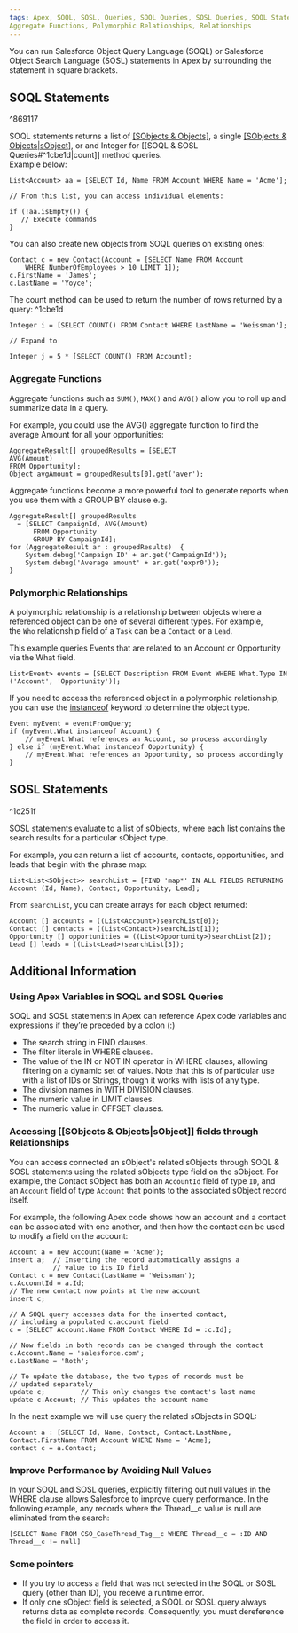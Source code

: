 ```yaml
---
tags: Apex, SOQL, SOSL, Queries, SOQL Queries, SOSL Queries, SOQL Statements,
Aggregate Functions, Polymorphic Relationships, Relationships
---
```


You can run Salesforce Object Query Language (SOQL) or Salesforce Object Search Language (SOSL) statements in Apex by surrounding the statement in square brackets. 

## SOQL Statements

^869117


SOQL statements returns a list of [[SObjects & Objects]](*records*), a single [[SObjects & Objects|sObject]](*record*), or and Integer for [[SOQL & SOSL Queries#^1cbe1d|count]] method queries.  
Example below:
```apex
List<Account> aa = [SELECT Id, Name FROM Account WHERE Name = 'Acme'];

// From this list, you can access individual elements:

if (!aa.isEmpty()) {
   // Execute commands
}
```
You can also create new objects from SOQL queries on existing ones:
```apex
Contact c = new Contact(Account = [SELECT Name FROM Account 
    WHERE NumberOfEmployees > 10 LIMIT 1]);
c.FirstName = 'James';
c.LastName = 'Yoyce';
```

The count method can be used to return the number of rows returned by a query: ^1cbe1d
```apex
Integer i = [SELECT COUNT() FROM Contact WHERE LastName = 'Weissman'];

// Expand to

Integer j = 5 * [SELECT COUNT() FROM Account];
```

### Aggregate Functions
Aggregate functions such as `SUM()`, `MAX()` and `AVG()` allow you to roll up and summarize data in a query. 

For example, you could use the AVG() aggregate function to find the average Amount for all your opportunities:
```apex
AggregateResult[] groupedResults = [SELECT 
AVG(Amount) 
FROM Opportunity];
Object avgAmount = groupedResults[0].get('aver');
```

Aggregate functions become a more powerful tool to generate reports when you use them with a GROUP BY clause e.g.
```apex
AggregateResult[] groupedResults
  = [SELECT CampaignId, AVG(Amount)
      FROM Opportunity
      GROUP BY CampaignId];
for (AggregateResult ar : groupedResults)  {
    System.debug('Campaign ID' + ar.get('CampaignId'));
    System.debug('Average amount' + ar.get('expr0'));
}
```
### Polymorphic Relationships
A polymorphic relationship is a relationship between objects where a referenced object can be one of several different types. For example, the `Who` relationship field of a `Task` can be a `Contact` or a `Lead`.

This example queries Events that are related to an Account or Opportunity via the What field.
```apex
List<Event> events = [SELECT Description FROM Event WHERE What.Type IN ('Account', 'Opportunity')];
```
If you need to access the referenced object in a polymorphic relationship, you can use the [instanceof](https://developer.salesforce.com/docs/atlas.en-us.apexcode.meta/apexcode/apex_classes_keywords_instanceof.htm) keyword to determine the object type.
```apex
Event myEvent = eventFromQuery;
if (myEvent.What instanceof Account) {
    // myEvent.What references an Account, so process accordingly
} else if (myEvent.What instanceof Opportunity) {
    // myEvent.What references an Opportunity, so process accordingly
}
```
## SOSL Statements

^1c251f

SOSL statements evaluate to a list of sObjects, where each list contains the search results for a particular sObject type. 

For example, you can return a list of accounts, contacts, opportunities, and leads that begin with the phrase map:
```apex
List<List<SObject>> searchList = [FIND 'map*' IN ALL FIELDS RETURNING Account (Id, Name), Contact, Opportunity, Lead];
```
From `searchList`, you can create arrays for each object returned:
```apex
Account [] accounts = ((List<Account>)searchList[0]);
Contact [] contacts = ((List<Contact>)searchList[1]);
Opportunity [] opportunities = ((List<Opportunity>)searchList[2]);
Lead [] leads = ((List<Lead>)searchList[3]);
```

## Additional Information

### Using Apex Variables in SOQL and SOSL Queries
SOQL and SOSL statements in Apex can reference Apex code variables and expressions if they’re preceded by a colon (:)
- The search string in FIND clauses.
- The filter literals in WHERE clauses.
- The value of the IN or NOT IN operator in WHERE clauses, allowing filtering on a dynamic set of values. Note that this is of particular use with a list of IDs or Strings, though it works with lists of any type.
- The division names in WITH DIVISION clauses.
- The numeric value in LIMIT clauses.
- The numeric value in OFFSET clauses.

### Accessing [[SObjects & Objects|sObject]] fields through Relationships
You can access connected an sObject's related sObjects through SOQL & SOSL statements using the related sObjects type field on the sObject. For example, the Contact sObject has both an `AccountId` field of type `ID`, and an `Account` field of type `Account` that points to the associated sObject record itself.

For example, the following Apex code shows how an account and a contact can be associated with one another, and then how the contact can be used to modify a field on the account:
```apex
Account a = new Account(Name = 'Acme');
insert a;  // Inserting the record automatically assigns a 
           // value to its ID field
Contact c = new Contact(LastName = 'Weissman');
c.AccountId = a.Id;
// The new contact now points at the new account
insert c;

// A SOQL query accesses data for the inserted contact, 
// including a populated c.account field
c = [SELECT Account.Name FROM Contact WHERE Id = :c.Id];

// Now fields in both records can be changed through the contact
c.Account.Name = 'salesforce.com';
c.LastName = 'Roth';

// To update the database, the two types of records must be 
// updated separately
update c;         // This only changes the contact's last name
update c.Account; // This updates the account name
```
In the next example we will use query the related sObjects in SOQL:
```apex
Account a : [SELECT Id, Name, Contact, Contact.LastName, Contact.FirstName FROM Account WHERE Name = 'Acme];
contact c = a.Contact;
```

### Improve Performance by Avoiding Null Values
In your SOQL and SOSL queries, explicitly filtering out null values in the WHERE clause allows Salesforce to improve query performance. In the following example, any records where the Thread__c value is null are eliminated from the search: 
```apex
[SELECT Name FROM CSO_CaseThread_Tag__c WHERE Thread__c = :ID AND Thread__c != null]
```

### Some pointers
- If you try to access a field that was not selected in the SOQL or SOSL query (other than ID), you receive a runtime error. 
- If only one sObject field is selected, a SOQL or SOSL query always returns data as complete records. Consequently, you must dereference the field in order to access it.